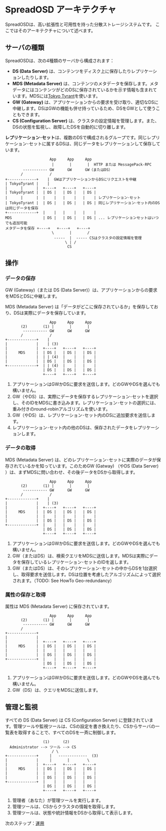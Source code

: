 SpreadOSD アーキテクチャ
========================

SpreadOSDは、高い拡張性と可用性を持った分散ストレージシステムです。
ここではそのアーキテクチャについて述べます。

## サーバの種類

SpreadOSDは、次の4種類のサーバから構成されます：

  - **DS (Data Server)** は、コンテンツをディスク上に保存したりレプリケーションしたりします。
  - **MDS (Metadata Server)** は、コンテンツのメタデータを保存します。メタデータにはコンテンツがどのDSに保存されているかを示す情報も含まれています。MDSには[Tokyo Tyrant](http://fallabs.com/tokyotyrant/)を使います。
  - **GW (Gateway)** は、アプリケーションからの要求を受け取り、適切なDSに中継します。DSはGWの機能も併せ持っているため、DSをGWとして使うこともできます。
  - **CS (Configuration Server)** は、クラスタの設定情報を管理します。また、DSの状態を監視し、故障したDSを自動的に切り離します。

**レプリケーション･セット**は、複数のDSで構成されるグループです。同じレプリケーション･セットに属するDSは、同じデータをレプリケーションして保存しています。


                        App     App     App
                         |       |       |  HTTP または MessagePack-RPC
            ----------- GW      GW      GW（またはDS）
           /            /
    +-------------+    |  GWはアプリケーションからDSにリクエストを中継
    | TokyoTyrant |    |
    |      |      |  +----+   +----+   +----+
    | TokyoTyrant |  | DS |   | DS |   | DS |
    |      |      |  |    |   |    |   |    | レプリケーション･セット
    | TokyoTyrant |  | DS |   | DS |   | DS | 同じレプリケーション･セット内のDSは同じデータを保存
    +-------------+  |    |   |    |   |    |
    MDS              | DS |   | DS |   | DS | ... レプリケーションセットはいつでも追加可能
    メタデータを保存 +----+   +----+   +----+
                         \       |       /
                          -----  |  ----- CSはクラスタの設定情報を管理
                               \ | /
                                CS


## 操作

### データの保存

GW (Gateway)（または DS (Data Server)）は、アプリケーションからの要求をMDSとDSに中継します。

MDS (Metadata Server) は「データがどこに保存されているか」を保存しており、DSは実際にデータを保存しています。

                        App     App     App
           (2)       (1) |       |       |
            ----------- GW      GW      GW
           /            /
    +-------------+    |
    |             |    | (3)
    |             |  +----+   +----+   +----+
    |     MDS     |  | DS |   | DS |   | DS |
    |             |  | | (4)  |    |   |    |
    |             |  | DS |   | DS |   | DS |
    +-------------+  | | (4)  |    |   |    |
                     | DS |   | DS |   | DS |
                     +----+   +----+   +----+

  1. アプリケーションはGWかDSに要求を送信します。どのGWやDSを選んでも構いません。
  2. GW（やDS）は、実際にデータを保存するレプリケーション･セットを選択し、そのIDをMDSに書き込みます。レプリケーション･セットの選択には、重み付きのround-robinアルゴリズムを使います。
  3. GW（やDS）は、レプリケーション･セット内のDSに追加要求を送信します。
  4. レプリケーション･セット内の他のDSは、保存されたデータをレプリケーションします。


### データの取得

MDS (Metadata Server) は、どのレプリケーション･セットに実際のデータが保存されているかを知っています。このためGW (Gatway) （やDS (Data Server) ）は、まずMDSに問い合わせ、その後データをDSから取得します。

                        App     App     App
           (2)       (1) |       |       |
            ----------- GW      GW      GW
           /            /
    +-------------+    |
    |             |    | (3)
    |             |  +----+   +----+   +----+
    |     MDS     |  | DS |   | DS |   | DS |
    |             |  |    |   |    |   |    |
    |             |  | DS |   | DS |   | DS |
    +-------------+  |    |   |    |   |    |
                     | DS |   | DS |   | DS |
                     +----+   +----+   +----+

  1. アプリケーションはGWかDSに要求を送信します。どのGWやDSを選んでも構いません。
  2. GW（またはDS）は、検索クエリをMDSに送信します。MDSは実際にデータを保存しているレプリケーション･セットのIDを返します。
  3. GW（またはDS）は、そのレプリケーション･セットの中からDSを1台選択し、取得要求を送信します。DSは位置を考慮したアルゴリズムによって選択されます。（TODO: See HowTo Geo-redundancy）


### 属性の保存と取得

属性は MDS (Metadata Server) に保存されています。

                        App     App     App
           (2)       (1) |       |       |
            ----------- GW      GW      GW
           /
    +-------------+
    |             |
    |             |  +----+   +----+   +----+
    |     MDS     |  | DS |   | DS |   | DS |
    |             |  |    |   |    |   |    |
    |             |  | DS |   | DS |   | DS |
    +-------------+  |    |   |    |   |    |
                     | DS |   | DS |   | DS |
                     +----+   +----+   +----+

  1. アプリケーションはGWかDSに要求を送信します。どのGWやDSを選んでも構いません。
  2. GW（DS）は、クエリをMDSに送信します。


## 管理と監視

すべての DS (Data Server) は CS (Configuration Server) に登録されています。管理ツールや監視ツールは、CSの設定を書き換えたり、CSからサーバの一覧表を取得することで、すべてのDSを一斉に制御します。

                     (1)      (2)
      Administrator --> ツール --> CS
                         / \
    +-------------+     |   -------------  (3)
    |             |     |       |        \
    |             |  +----+   +----+   +----+
    |     MDS     |  | DS |   | DS |   | DS |
    |             |  |    |   |    |   |    |
    |             |  | DS |   | DS |   | DS |
    +-------------+  |    |   |    |   |    |
                     | DS |   | DS |   | DS |
                     +----+   +----+   +----+

  1. 管理者（あなた）が管理ツールを実行します。
  2. 管理ツールは、CSからクラスタの情報を取得します。
  3. 管理ツールは、状態や統計情報をDSから取得して表示します。

次のステップ：[運用](operation.ja.md)

